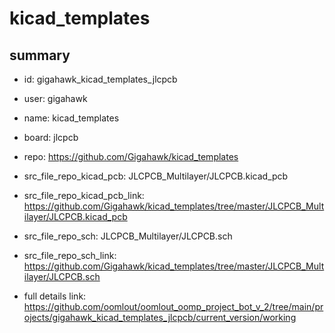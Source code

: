 # kicad_templates
 
## summary 
* id: gigahawk_kicad_templates_jlcpcb
* user: gigahawk
* name: kicad_templates
* board: jlcpcb
* repo: https://github.com/Gigahawk/kicad_templates
* src_file_repo_kicad_pcb: JLCPCB_Multilayer/JLCPCB.kicad_pcb
* src_file_repo_kicad_pcb_link: https://github.com/Gigahawk/kicad_templates/tree/master/JLCPCB_Multilayer/JLCPCB.kicad_pcb


* src_file_repo_sch: JLCPCB_Multilayer/JLCPCB.sch
* src_file_repo_sch_link: https://github.com/Gigahawk/kicad_templates/tree/master/JLCPCB_Multilayer/JLCPCB.sch
* full details link: https://github.com/oomlout/oomlout_oomp_project_bot_v_2/tree/main/projects/gigahawk_kicad_templates_jlcpcb/current_version/working  






